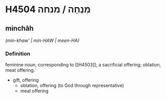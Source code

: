 # H4504 מִנְחָה / מנחה

## minchâh

_(min-khaw' | min-HAW | meen-HA)_

### Definition

feminine noun; corresponding to [[H4503]]; a sacrificial offering; oblation, meat offering.

- gift, offering
    - oblation, offering (to God through representative)
    - meal offering
